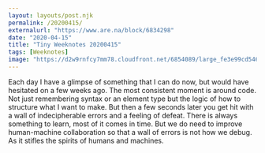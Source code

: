 ```yaml
---
layout: layouts/post.njk
permalink: /20200415/
externalurl: "https://www.are.na/block/6834298"
date: "2020-04-15"
title: "Tiny Weeknotes 20200415"
tags: [Weeknotes]
image: "https://d2w9rnfcy7mm78.cloudfront.net/6854089/large_fe3e99cd5469fb8f116fa6327eb9111c.png?1586880450?bc=0"
---
```


Each day I have a glimpse of something that I can do now, but would have hesitated on a few weeks ago. The most consistent moment is around code. Not just remembering syntax or an element type but the logic of how to structure what I want to make. But then a few seconds later you get hit with a wall of indecipherable errors and a feeling of defeat. There is always something to learn, most of it comes in time. But we do need to improve human-machine collaboration so that a wall of errors is not how we debug. As it stifles the spirits of humans and machines.
